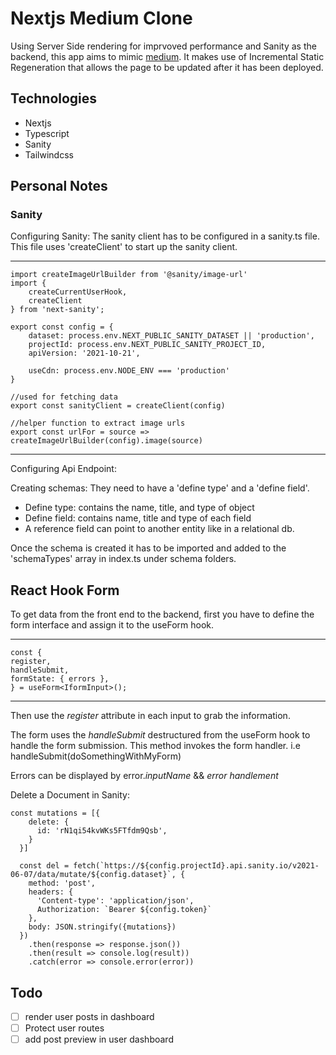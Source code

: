 # Nextjs Medium Clone

Using Server Side rendering for imprvoved performance and Sanity as the backend, this app aims to mimic [medium](https://medium.com/). It makes use of Incremental Static Regeneration that allows the page to be updated after it has been deployed. 
## Technologies

* Nextjs
* Typescript
* Sanity 
* Tailwindcss


## Personal Notes
### Sanity 

Configuring Sanity: 
The sanity client has to be configured in a sanity.ts file. This file uses 'createClient' to start up the sanity client. 

---
    import createImageUrlBuilder from '@sanity/image-url'
    import {
        createCurrentUserHook,
        createClient
    } from 'next-sanity';

    export const config = {
        dataset: process.env.NEXT_PUBLIC_SANITY_DATASET || 'production',
        projectId: process.env.NEXT_PUBLIC_SANITY_PROJECT_ID, 
        apiVersion: '2021-10-21',

        useCdn: process.env.NODE_ENV === 'production'
    }

    //used for fetching data 
    export const sanityClient = createClient(config)

    //helper function to extract image urls
    export const urlFor = source => createImageUrlBuilder(config).image(source)
---

Configuring Api Endpoint: 

Creating schemas: 
They need to have a 'define type' and a 'define field'. 

* Define type: contains the name, title, and type of object
* Define field: contains name, title and type of each field
* A reference field can point to another entity like in a relational db. 

Once the schema is created it has to be imported and added to the 'schemaTypes' array in index.ts under schema folders.  

## React Hook Form 
To get data from the front end to the backend, first you have to define the form interface and assign it to the useForm hook.

---

    const {
    register,
    handleSubmit,
    formState: { errors },
    } = useForm<IformInput>();

---

Then use the *register* attribute in each input to grab the information. 

The form uses the *handleSubmit* destructured from the useForm hook to handle the form submission. This method invokes the form handler. i.e handleSubmit(doSomethingWithMyForm)

Errors can be displayed by error.*inputName* && *error handlement*

Delete a Document in Sanity:

    const mutations = [{
        delete: {
          id: 'rN1qi54kvWKs5FTfdm9Qsb',
        }
      }]
      
      const del = fetch(`https://${config.projectId}.api.sanity.io/v2021-06-07/data/mutate/${config.dataset}`, {
        method: 'post',
        headers: {
          'Content-type': 'application/json',
          Authorization: `Bearer ${config.token}`
        },
        body: JSON.stringify({mutations})
      })
        .then(response => response.json())
        .then(result => console.log(result))
        .catch(error => console.error(error))

## Todo
- [ ] render user posts in dashboard
- [ ] Protect user routes 
- [ ] add post preview in user dashboard
